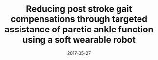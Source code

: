 ---
title: "Reducing post stroke gait compensations through targeted assistance of paretic ankle function using a soft wearable robot"
collection: publications
permalink: /publication/P1-2017-AJPM
date: 2017-05-27
venue: 'Engineering'
paperurl: '/files/2017-AJPM.pdf'
link: 'https://www.ncbi.nlm.nih.gov/pmc/articles/PMC7479995/'
citation: 'Awad L., <b>Kudzia P.</b>, Bae J., Long A., Hendron K., Holt K., ODonnell K., Walsh C.,Reducing post stroke gait compensations through targeted assistance of paretic ankle function using a soft wearable robot. <i>American Journal of Physical Medicine & Rehabilitation </i>, 96(10), <b>2017</b>'
---